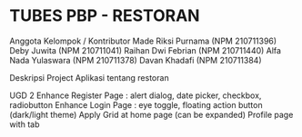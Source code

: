 # TUBES PBP - RESTORAN
Anggota Kelompok / Kontributor
Made Riksi Purnama (NPM 210711396)
Deby Juwita (NPM 210711041)
Raihan Dwi Febrian (NPM 210711440)
Alfa Nada Yulaswara (NPM 210711378)
Davan Khadafi (NPM 210711384)

Deskripsi Project
Aplikasi tentang restoran

UGD 2
Enhance Register Page : alert dialog, date picker, checkbox, radiobutton
Enhance Login Page : eye toggle, floating action button (dark/light theme)
Apply Grid at home page (can be expanded)
Profile page with tab
